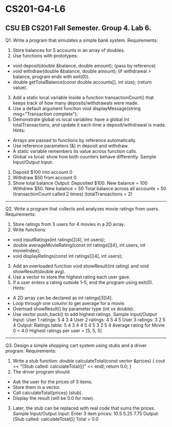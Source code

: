 # CS201-G4-L6
CSU EB CS201 Fall Semester. Group 4. Lab 6. 
------------------------------------------------------------------
Q1.
Write a program that simulates a simple bank system.
Requirements:
1. Store balances for 5 accounts in an array of doubles.
2. Use functions with prototypes:
- void deposit(double &balance, double amount); (pass by reference)
- void withdraw(double &balance, double amount); (if withdrawal > balance, program ends with exit(0)).
- double getTotalBalance(const double accounts[], int size); (return value).
3. Add a static local variable inside a function transactionCount() that keeps track of how many deposits/withdrawals were made.
4. Use a default argument function void displayMessage(string msg="Transaction
complete");
5. Demonstrate global vs local variables: have a global int totalTransactions, and update it each time a deposit/withdrawal is made.
Hints:
- Arrays are passed to functions by reference automatically.
- Use reference parameters (&) in deposit and withdraw.
- A static variable remembers its value across function calls.
- Global vs local: show how both counters behave differently.
Sample Input/Output
Input:
1. Deposit $100 into account 0
2. Withdraw $50 from account 0
3. Show total balance
Output:
Deposited $100. New balance = 100
Withdrew $50. New balance = 50
Total balance across all accounts = 50
(transactionCount called 2 times)
(totalTransactions = 2)
------------------------------------------------------------------------
Q2.
Write a program that collects and analyzes movie ratings from users.
Requirements:
1. Store ratings from 3 users for 4 movies in a 2D array.
2. Write functions:
- void inputRatings(int ratings[][4], int users);
- double averageMovieRating(const int ratings[][4], int users, int movieIndex);
- void displayRatings(const int ratings[][4], int users);
3. Add an overloaded function void showResult(int rating) and void showResult(double
avg).
4. Use a vector<int> to store the highest rating each user gave.
5. If a user enters a rating outside 1–5, end the program using exit(0).
Hints:
- A 2D array can be declared as int ratings[3][4].
- Loop through one column to get average for a movie.
- Overload showResult() by parameter type (int vs double).
- Use vector push_back() to add highest ratings.
Sample Input/Output
Input:
User 1 ratings: 5 4 3 4
User 2 ratings: 4 5 4 5
User 3 ratings: 3 2 5 4
Output:
Ratings table:
5 4 3 4
4 5 4 5
3 2 5 4
Average rating for Movie 0 = 4.0
Highest ratings per user = [5, 5, 5]
--------------------------------------------------------------------
Q3.
Design a simple shopping cart system using stubs and a driver program.
Requirements:
1. Write a stub function:
double calculateTotal(const vector<double> &prices) {
cout << "[Stub called: calculateTotal()]" << endl;
return 0.0;
}
2. The driver program should:
- Ask the user for the prices of 3 items.
- Store them in a vector.
- Call calculateTotal(prices) (stub).
- Display the result (will be 0.0 for now).
3. Later, the stub can be replaced with real code that sums the prices.
Sample Input/Output
Input:
Enter 3 item prices: 10.5 5.25 7.75
Output:
[Stub called: calculateTotal()]
Total = 0.0
